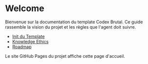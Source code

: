 # Welcome

Bienvenue sur la documentation du template Codex Brutal. Ce guide rassemble la vision
du projet et les règles que l'agent doit suivre.

- [Init du Template](./init.md)
- [Knowledge Ethics](./knowledge-ethics.md)
- [Roadmap](./roadmap.md)

Le site GitHub Pages du projet affiche cette page d'accueil.
